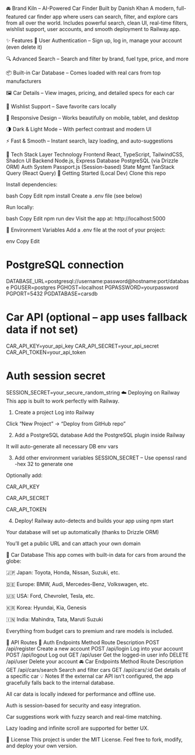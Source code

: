 🚘 Brand Kiln – AI-Powered Car Finder
Built by Danish Khan
A modern, full-featured car finder app where users can search, filter, and explore cars from all over the world. Includes powerful search, clean UI, real-time filters, wishlist support, user accounts, and smooth deployment to Railway.app.

✨ Features
🔐 User Authentication – Sign up, log in, manage your account (even delete it)

🔍 Advanced Search – Search and filter by brand, fuel type, price, and more

📦 Built-in Car Database – Comes loaded with real cars from top manufacturers

🖼️ Car Details – View images, pricing, and detailed specs for each car

💾 Wishlist Support – Save favorite cars locally

📱 Responsive Design – Works beautifully on mobile, tablet, and desktop

🌗 Dark & Light Mode – With perfect contrast and modern UI

⚡ Fast & Smooth – Instant search, lazy loading, and auto-suggestions

🧰 Tech Stack
Layer	Technology
Frontend	React, TypeScript, TailwindCSS, Shadcn UI
Backend	Node.js, Express
Database	PostgreSQL (via Drizzle ORM)
Auth System	Passport.js (Session-based)
State Mgmt	TanStack Query (React Query)
🚀 Getting Started (Local Dev)
Clone this repo

Install dependencies:

bash
Copy
Edit
npm install
Create a .env file (see below)

Run locally:

bash
Copy
Edit
npm run dev
Visit the app at: http://localhost:5000

🔐 Environment Variables
Add a .env file at the root of your project:

env
Copy
Edit
# PostgreSQL connection
DATABASE_URL=postgresql://username:password@hostname:port/database
PGUSER=postgres
PGHOST=localhost
PGPASSWORD=yourpassword
PGPORT=5432
PGDATABASE=carsdb

# Car API (optional – app uses fallback data if not set)
CAR_API_KEY=your_api_key
CAR_API_SECRET=your_api_secret
CAR_API_TOKEN=your_api_token

# Auth session secret
SESSION_SECRET=your_secure_random_string
☁️ Deploying on Railway
This app is built to work perfectly with Railway.

1. Create a project
Log into Railway

Click “New Project” → “Deploy from GitHub repo”

2. Add a PostgreSQL database
Add the PostgreSQL plugin inside Railway

It will auto-generate all necessary DB env vars

3. Add other environment variables
SESSION_SECRET – Use openssl rand -hex 32 to generate one

Optionally add:

CAR_API_KEY

CAR_API_SECRET

CAR_API_TOKEN

4. Deploy!
Railway auto-detects and builds your app using npm start

Your database will set up automatically (thanks to Drizzle ORM)

You’ll get a public URL and can attach your own domain

🚗 Car Database
This app comes with built-in data for cars from around the globe:

🇯🇵 Japan: Toyota, Honda, Nissan, Suzuki, etc.

🇩🇪 Europe: BMW, Audi, Mercedes-Benz, Volkswagen, etc.

🇺🇸 USA: Ford, Chevrolet, Tesla, etc.

🇰🇷 Korea: Hyundai, Kia, Genesis

🇮🇳 India: Mahindra, Tata, Maruti Suzuki

Everything from budget cars to premium and rare models is included.

📡 API Routes
🔐 Auth Endpoints
Method	Route	Description
POST	/api/register	Create a new account
POST	/api/login	Log into your account
POST	/api/logout	Log out
GET	/api/user	Get the logged-in user info
DELETE	/api/user	Delete your account
🚘 Car Endpoints
Method	Route	Description
GET	/api/cars/search	Search and filter cars
GET	/api/cars/:id	Get details of a specific car
💡 Notes
If the external car API isn't configured, the app gracefully falls back to the internal database.

All car data is locally indexed for performance and offline use.

Auth is session-based for security and easy integration.

Car suggestions work with fuzzy search and real-time matching.

Lazy loading and infinite scroll are supported for better UX.

📝 License
This project is under the MIT License. Feel free to fork, modify, and deploy your own version.
